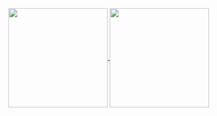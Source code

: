 <a href="https://github.com/cymophic/github-readme-stats#gh-light-mode-only)">
  <img height=200 align="center" src="https://github-readme-stats.vercel.app/api?username=cymophic#gh-light-mode-only)" />
</a>
<a href="https://github.com/cymophic/convoychat#gh-light-mode-only)">
  <img height=200 align="center" src="https://github-readme-stats.vercel.app/api/top-langs?username=cymophic&layout=compact&langs_count=8&card_width=320#gh-light-mode-only" />
</a>

